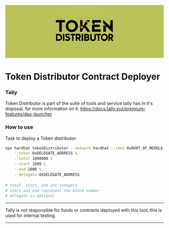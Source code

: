 ![Theme image for repository](resources/banner.png)

Token Distributor Contract Deployer
======================

### Tally

Token Distributor is part of the suite of tools and service tally has in it's disposal. for more information on it:
https://docs.tally.xyz/premium-features/dao-launcher

### How to use

Task to deploy a Token distributor:

```bash
npx hardhat tokenDistributor --network hardhat --root 0xROOT_OF_MERKLE_TREE \
    --token OxDELEGATE_ADDRESS \
    --total 1000000 \
    --start 1000 \
    --end 2000 \
    --delegate OxDELEGATE_ADDRESS

# total, start, end are integers
# start and end represent the block number
# delegate is optional
```

-------------

Tally is not responsible for funds or contracts deployed with this tool, this is used for internal testing.

-------------
